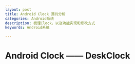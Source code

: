 ```yaml
---
layout: post
title: Android Clock 源码分析
categories: Android系统
description: 梳理Clock，以及功能实现和修改方式
keywords: Android系统

---
```

# Android Clock —— DeskClock
